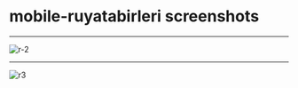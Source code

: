 # mobile-ruyatabirleri screenshots

___
![r-2](https://user-images.githubusercontent.com/47063371/58671515-952c3900-834b-11e9-8f59-74e6e0f1ee61.png)
___
![r3](https://user-images.githubusercontent.com/47063371/58671516-96f5fc80-834b-11e9-829a-d0ca6ce9f2f8.png)

